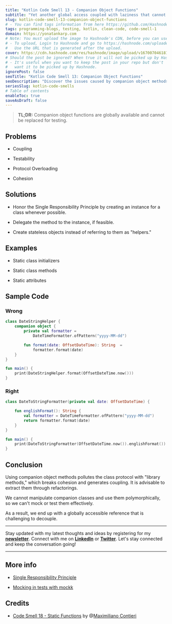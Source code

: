 ```yaml
---
title: "Kotlin Code Smell 13 - Companion Object Functions"
subtitle: "Yet another global access coupled with laziness that cannot be mocked."
slug: kotlin-code-smell-13-companion-object-functions
# - You can find tags information from here https://github.com/Hashnode/support/blob/main/misc/tags.json
tags: programming-blogs, testing, kotlin, clean-code, code-smell-1
domain: https://yonatankarp.com
# Note: You must upload the image to Hashnode's CDN, before you can use it here.
# - To upload, Login to Hashnode and go to https://hashnode.com/uploader
#   Use the URL that is generated after the upload.
cover: https://cdn.hashnode.com/res/hashnode/image/upload/v1670070461814/oAFXoWZxX.jpeg
# Should the post be ignored? When true it will not be picked up by Hashnode.
# - It's useful when you want to keep the post in your repo but don't
#   want it to be picked up by Hashnode.
ignorePost: false
seoTitle: "Kotlin Code Smell 13: Companion Object Functions"
seoDescription: "Discover the issues caused by companion object methods in Kotlin, their impact on coupling and testability, and recommended solutions with code examples."
seriesSlug: kotlin-code-smells
# Table of contents
enableToc: true
saveAsDraft: false
---
```


> **TL;DR:** Companion object functions are globally available and cannot be replaced for testing.

## Problems

* Coupling
    
* Testability
    
* Protocol Overloading
    
* Cohesion
    

## Solutions

* Honor the Single Responsibility Principle by creating an instance for a class whenever possible.
    
* Delegate the method to the instance, if feasible.
    
* Create stateless objects instead of referring to them as "helpers."
    

## Examples

* Static class initializers
    
* Static class methods
    
* Static attributes
    

## Sample Code

### Wrong

```kotlin
class DateStringHelper {
    companion object {
        private val formatter = 
            DateTimeFormatter.ofPattern("yyyy-MM-dd")

        fun format(date: OffsetDateTime): String  =
            formatter.format(date)
    }
}

fun main() {
    print(DateStringHelper.format(OffsetDateTime.now()))
}
```

### Right

```kotlin
class DateToStringFormatter(private val date: OffsetDateTime) {

    fun englishFormat(): String {
        val formatter = DateTimeFormatter.ofPattern("yyyy-MM-dd")
        return formatter.format(date)
    }
}

fun main() {
    print(DateToStringFormatter(OffsetDateTime.now()).englishFormat())
}
```

## Conclusion

Using companion object methods pollutes the class protocol with "library methods," which breaks cohesion and generates coupling. It is advisable to extract them through refactorings.

We cannot manipulate companion classes and use them polymorphically, so we can't mock or test them effectively.

As a result, we end up with a globally accessible reference that is challenging to decouple.

---

Stay updated with my latest thoughts and ideas by registering for my [**newsletter**](https://yonatankarp.com/newsletter). Connect with me on [**LinkedIn**](https://www.linkedin.com/in/yonatankarp/) or [**Twitter**](https://twitter.com/yonatan_karp). Let's stay connected and keep the conversation going!

---

## More info

* [Single Responsibility Principle](https://en.wikipedia.org/wiki/Single-responsibility_principle)
    
* [Mocking in tests with mockk](https://mockk.io/)
    

## Credits

* [Code Smell 18 - Static Functions](https://maximilianocontieri.com/code-smell-18-static-functions) by @[Maximiliano Contieri](@mcsee)
